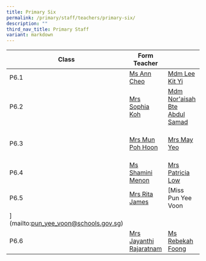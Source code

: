 ```yaml
---
title: Primary Six
permalink: /primary/staff/teachers/primary-six/
description: ""
third_nav_title: Primary Staff
variant: markdown
---
```

| Class | Form Teacher | ||
| -------- | -------- | -------- |-------- |
|P6.1|[Ms Ann Cheo](mailto:ann_cheo@schools.gov.sg)|[Mdm Lee Kit Yi](mailto:lee_kit_yi@schools.gov.sg)
|P6.2|[Mrs Sophia Koh](mailto:koh_pei_chen_sophia@schools.gov.sg)|[Mdm Nor'aisah Bte Abdul Samad](mailto:noraisah_abdul_samad@schools.gov.sg)|
|P6.3|[Mrs Mun Poh Hoon ](mailto:chua_poh_hoon@schools.gov.sg)|[Mrs May Yeo](mailto:nam_mei_lin_may@schools.gov.sg)|[Mdm Rozana Abdul Rahman](mailto:rozana_abdul_rahman@schools.gov.sg)
|P6.4|[Ms Shamini Menon](mailto:shamini_menon@schools.gov.sg)|[Mrs Patricia Low ](mailto:patricia_lim_ai_tee@schools.gov.sg)|
|P6.5|[Mrs Rita James](mailto:rita_james@schools.gov.sg)|[Miss Pun Yee Voon
](mailto:pun_yee_voon@schools.gov.sg)|
|P6.6|[Mrs Jayanthi Rajaratnam](mailto:jayanthi_kadiresan@schools.gov.sg)|[Ms Rebekah Foong](mailto:foong_chen_kai_rebekah@schools.gov.sg)